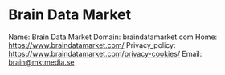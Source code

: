 
# Brain Data Market

Name: Brain Data Market
Domain: braindatamarket.com
Home: https://www.braindatamarket.com/
Privacy_policy: https://www.braindatamarket.com/privacy-cookies/
Email: brain@mktmedia.se
